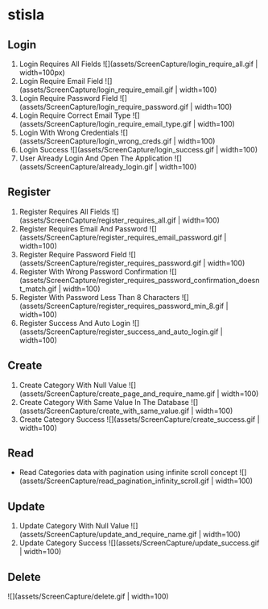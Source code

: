 # stisla

## Login

1. Login Requires All Fields
   ![](assets/ScreenCapture/login_require_all.gif | width=100px)
2. Login Require Email Field
   ![](assets/ScreenCapture/login_require_email.gif | width=100)
3. Login Require Password Field
   ![](assets/ScreenCapture/login_require_password.gif | width=100)
4. Login Require Correct Email Type
   ![](assets/ScreenCapture/login_require_email_type.gif | width=100)
5. Login With Wrong Credentials
   ![](assets/ScreenCapture/login_wrong_creds.gif | width=100)
6. Login Success
   ![](assets/ScreenCapture/login_success.gif | width=100)
7. User Already Login And Open The Application
   ![](assets/ScreenCapture/already_login.gif | width=100)

## Register

1. Register Requires All Fields
   ![](assets/ScreenCapture/register_requires_all.gif | width=100)
2. Register Requires Email And Password
   ![](assets/ScreenCapture/register_requires_email_password.gif | width=100)
3. Register Require Password Field
   ![](assets/ScreenCapture/register_requires_password.gif | width=100)
4. Register With Wrong Password Confirmation
   ![](assets/ScreenCapture/register_requires_password_confirmation_doesnt_match.gif | width=100)
5. Register With Password Less Than 8 Characters
   ![](assets/ScreenCapture/register_requires_password_min_8.gif | width=100)
6. Register Success And Auto Login
   ![](assets/ScreenCapture/register_success_and_auto_login.gif | width=100)

## Create

1. Create Category With Null Value
   ![](assets/ScreenCapture/create_page_and_require_name.gif | width=100)
2. Create Category With Same Value In The Database
   ![](assets/ScreenCapture/create_with_same_value.gif | width=100)
3. Create Category Success
   ![](assets/ScreenCapture/create_success.gif | width=100)

## Read

- Read Categories data with pagination using infinite scroll concept
  ![](assets/ScreenCapture/read_pagination_infinity_scroll.gif | width=100)

## Update

1. Update Category With Null Value
   ![](assets/ScreenCapture/update_and_require_name.gif | width=100)
2. Update Category Success
   ![](assets/ScreenCapture/update_success.gif | width=100)

## Delete

![](assets/ScreenCapture/delete.gif | width=100)

